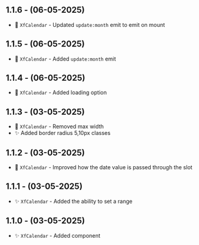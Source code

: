 ## 1.1.6 - (06-05-2025)

- :hammer: `XfCalendar` - Updated `update:month` emit to emit on mount

## 1.1.5 - (06-05-2025)

- :hammer: `XfCalendar` - Added `update:month` emit

## 1.1.4 - (06-05-2025)

- :hammer: `XfCalendar` - Added loading option

## 1.1.3 - (03-05-2025)

- :hammer: `XfCalendar` - Removed max width
- :sparkles: Added border radius 5,10px classes

## 1.1.2 - (03-05-2025)

- :hammer: `XfCalendar` - Improved how the date value is passed through the slot

## 1.1.1 - (03-05-2025)

- :sparkles: `XfCalendar` - Added the ability to set a range

## 1.1.0 - (03-05-2025)

- :sparkles: `XfCalendar` - Added component
